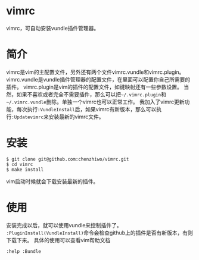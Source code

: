 # vimrc
vimrc，可自动安装vundle插件管理器。

# 简介
vimrc是vim的主配置文件，另外还有两个文件vimrc.vundle和vimrc.plugin。
vimrc.vundle是vundle插件管理器的配置文件，在里面可以配置你自己所需要的插件。
vimrc.plugin是vim的插件的配置文件，如键映射还有一些参数设置。
当然，如果不喜欢或者完全不需要插件，那么可以把``~/.vimrc.plugin``和``~/.vimrc.vundle``删除。单独一个vimrc也可以正常工作。
我加入了vimrc更新功能，每次执行``:VundleInstall``后，如果vimrc有新版本，那么可以执行``:Updatevimrc``来安装最新的vimrc文件。

# 安装
```
$ git clone git@github.com:chenzhiwo/vimrc.git
$ cd vimrc
$ make install
```

vim启动时候就会下载安装最新的插件。

# 使用
安装完成以后，就可以使用vundle来控制插件了。
`:PluginInstall(VundleInstall)`命令会检查github上的插件是否有新版本，有则下载下来。
具体的使用可以查看vim帮助文档
```
:help :Bundle
```

